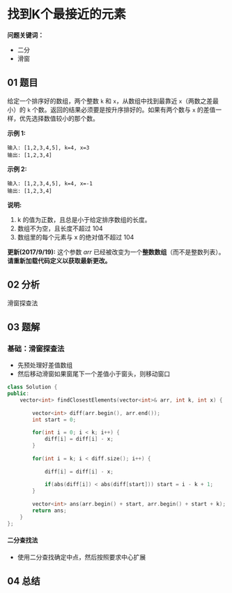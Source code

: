 # 找到K个最接近的元素
**问题关键词：**

- 二分
- 滑窗

## 01 题目

给定一个排序好的数组，两个整数 `k` 和 `x`，从数组中找到最靠近 `x`（两数之差最小）的 `k` 个数。返回的结果必须要是按升序排好的。如果有两个数与 `x` 的差值一样，优先选择数值较小的那个数。

**示例 1:**

```
输入: [1,2,3,4,5], k=4, x=3
输出: [1,2,3,4]
```

 

**示例 2:**

```
输入: [1,2,3,4,5], k=4, x=-1
输出: [1,2,3,4]
```

 

**说明:**

1. k 的值为正数，且总是小于给定排序数组的长度。
2. 数组不为空，且长度不超过 104
3. 数组里的每个元素与 x 的绝对值不超过 104

 

**更新(2017/9/19):**
这个参数 *arr* 已经被改变为一个**整数数组**（而不是整数列表）。 **请重新加载代码定义以获取最新更改。**

## 02 分析

滑窗探查法

## 03 题解

### 基础：滑窗探查法

- 先预处理好差值数组
- 然后移动滑窗如果窗尾下一个差值小于窗头，则移动窗口

```c++
class Solution {
public:
    vector<int> findClosestElements(vector<int>& arr, int k, int x) {
        
        vector<int> diff(arr.begin(), arr.end());
        int start = 0;
        
        for(int i = 0; i < k; i++) {
            diff[i] = diff[i] - x;
        }
        
        for(int i = k; i < diff.size(); i++) {
            
            diff[i] = diff[i] - x;
            
            if(abs(diff[i]) < abs(diff[start])) start = i - k + 1;
        }
        
        vector<int> ans(arr.begin() + start, arr.begin() + start + k);
        return ans;
    }
};
```

#### 二分查找法

- 使用二分查找确定中点，然后按照要求中心扩展

## 04 总结

